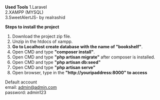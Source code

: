 **Used Tools**
1.Laravel  
2.XAMPP (MYSQL)  
3.SweetAlertJS- by realrashid  

**Steps to install the project**
1. Download the project zip file.
2. Unzip in the htdocs of xampp.
3. **Go to Localhost create database with the name of "bookshelf"**.
4. Open CMD and type **"composer install"**.
5. Open CMD and type **"php artisan migrate"** after composer is installed.
6. Open CMD and type **"php artisan db:seed"**
7. Open CMD and type **"php artisan serve"**
8. Open browser, type in the **"http://youripaddress:8000" to access**

Default account  
email: admin@admin.com  
password: admin123
